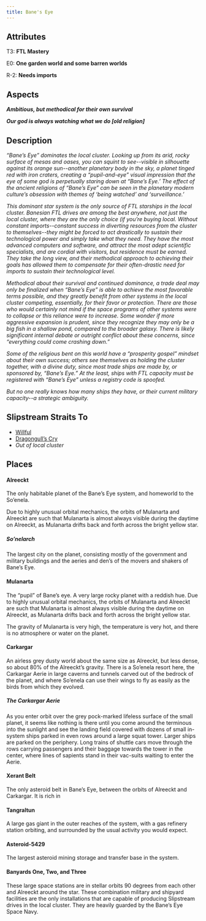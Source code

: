```yaml
---
title: Bane's Eye
---
```


## Attributes

T3: **FTL Mastery**

E0: **One garden world and some barren worlds**

R-2: **Needs imports**

## Aspects

***Ambitious, but methodical for their own survival***

***Our god is always watching what we do \[old religion\]***

## Description

*“Bane’s Eye” dominates the local cluster. Looking up from its arid, rocky surface of mesas and oases, you can squint to see--visible in silhouette against its orange sun--another planetary body in the sky, a planet tinged red with iron craters, creating a “pupil-and-eye” visual impression that the eye of some god is perpetually staring down at “Bane’s Eye.’ The effect of the ancient religions of “Bane’s Eye” can be seen in the planetary modern culture’s obsession with themes of ‘being watched’ and ‘surveillance.’*

*This dominant star system is the only source of FTL starships in the local cluster. Banesian FTL drives are among the best anywhere, not just the local cluster, where they are the only choice (if you’re buying local. Without constant imports--constant success in diverting resources from the cluster to themselves--they might be forced to act drastically to sustain their technological power and simply take what they need. They have the most advanced computers and software, and attract the most adept scientific specialists, and are cordial with visitors, but residence must be earned. They take the long view, and their methodical approach to achieving their goals has allowed them to compensate for their often-drastic need for imports to sustain their technological level.*

*Methodical about their survival and continued dominance, a trade deal may only be finalized when “Bane’s Eye” is able to achieve the most favorable terms possible, and they greatly benefit from other systems in the local cluster competing, essentially, for their favor or protection. There are those who would certainly not mind if the space programs of other systems were to collapse or this reliance were to increase. Some wonder if more aggressive expansion is prudent, since they recognize they may only be a big fish in a shallow pond, compared to the broader galaxy. There is likely significant internal debate or outright conflict about these concerns, since “everything could come crashing down.”*

*Some of the religious bent on this world have a “prosperity gospel” mindset about their own success; others see themselves as holding the cluster together, with a divine duty, since most trade ships are made by, or sponsored by, “Bane’s Eye.” At the least, ships with FTL capacity must be registered with “Bane’s Eye” unless a registry code is spoofed.*

*But no one really knows how many ships they have, or their current military capacity--a strategic ambiguity.*

## Slipstream Straits To

* [Willful](willful)
* [Dragongull’s Cry](dragongulls-cry)
* *Out of local cluster*

## Places

#### Alreeckt

The only habitable planet of the Bane’s Eye system, and homeworld to the So’enela.

Due to highly unusual orbital mechanics, the orbits of Mulanarta and Alreeckt are such that Mulanarta is almost always visible during the daytime on Alreeckt, as Mulanarta drifts back and forth across the bright yellow star.

##### So’nelarch

The largest city on the planet, consisting mostly of the government and military buildings and the aeries and den’s of the movers and shakers of Bane’s Eye.

#### Mulanarta

The “pupil” of Bane’s eye.  A very large rocky planet with a reddish hue. Due to highly unusual orbital mechanics, the orbits of Mulanarta and Alreeckt are such that Mulanarta is almost always visible during the daytime on Alreeckt, as Mulanarta drifts back and forth across the bright yellow star.

The gravity of Mulanarta is very high, the temperature is very hot, and there is no atmosphere or water on the planet.

#### Carkargar

An airless grey dusty world about the same size as Alreeckt, but less dense, so about 80% of the Alreeckt’s gravity. There is a So’enela resort here, the Carkargar Aerie in large caverns and tunnels carved out of the bedrock of the planet, and where So’enela can use their wings to fly as easily as the birds from which they evolved.

##### The Carkargar Aerie

As you enter orbit over the grey pock-marked lifeless surface of the small planet, it seems like nothing is there until you come around the terminous into the sunlight and see the landing field covered with dozens of small in-system ships parked in even rows around a large squat tower. Larger ships are parked on the periphery. Long trains of shuttle cars move through the rows carrying passengers and their baggage towards the tower in the center, where lines of sapients stand in their vac-suits waiting to enter the Aerie.

#### Xerant Belt

The only asteroid belt in Bane’s Eye, between the orbits of Alreeckt and Carkargar. It is rich in

#### Tangraltun

A large gas giant in the outer reaches of the system, with a gas refinery station orbiting, and surrounded by the usual activity you would expect.

#### Asteroid-5429

The largest asteroid mining storage and transfer base in the system.

#### Banyards One, Two, and Three

These large space stations are in stellar orbits 90 degrees from each other and Alreeckt around the star. These combination military and shipyard facilities are the only installations that are capable of producing Slipstream drives in the local cluster. They are heavily guarded by the Bane’s Eye Space Navy.
